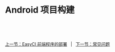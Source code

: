 # Android 项目构建

<br/><br/><br/>

<div id="bom">
    <a href="./install_front_end.md">上一节：EasyCI 前端程序的部署</a>
    &nbsp;&nbsp;|&nbsp;&nbsp;
    <a href="./other_question.md">下一节：常见问题</a>
</div>

<link rel="stylesheet" rev="stylesheet" href="./assets/css/easy-ci.css" type="text/css"/>
